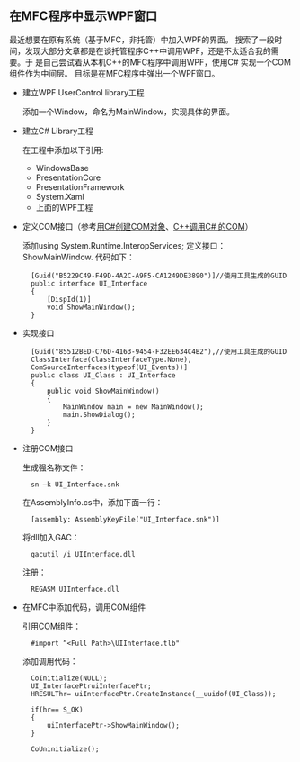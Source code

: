 ﻿## 在MFC程序中显示WPF窗口

最近想要在原有系统（基于MFC，非托管）中加入WPF的界面。
搜索了一段时间，发现大部分文章都是在谈托管程序C++中调用WPF，还是不太适合我的需要。于
是自己尝试着从本机C++的MFC程序中调用WPF，使用C# 实现一个COM组件作为中间层。
目标是在MFC程序中弹出一个WPF窗口。

* 建立WPF UserControl library工程

  添加一个Window，命名为MainWindow，实现具体的界面。
  
* 建立C# Library工程

  在工程中添加以下引用:
  
  * WindowsBase
  * PresentationCore
  * PresentationFramework
  * System.Xaml
  * 上面的WPF工程
  
* 定义COM接口（参考[用C#创建COM对象]、[C++调用C# 的COM]）

  添加using System.Runtime.InteropServices; 
  定义接口：ShowMainWindow.
  代码如下：

        [Guid("B5229C49-F49D-4A2C-A9F5-CA1249DE3890")]//使用工具生成的GUID
        public interface UI_Interface
        {
            [DispId(1)]
            void ShowMainWindow();
        }
        
* 实现接口

        [Guid("85512BED-C76D-4163-9454-F32EE634C4B2"),//使用工具生成的GUID
        ClassInterface(ClassInterfaceType.None),
        ComSourceInterfaces(typeof(UI_Events))]
        public class UI_Class : UI_Interface
        {
            public void ShowMainWindow()
            {
                MainWindow main = new MainWindow();
                main.ShowDialog();
            }
        }

* 注册COM接口

  生成强名称文件：
  
        sn –k UI_Interface.snk
        
  在AssemblyInfo.cs中，添加下面一行：
  
        [assembly: AssemblyKeyFile("UI_Interface.snk")]

  将dll加入GAC：
  
        gacutil /i UIInterface.dll
        
  注册：
  
        REGASM UIInterface.dll
        
* 在MFC中添加代码，调用COM组件

  引用COM组件：
  
        #import “<Full Path>\UIInterface.tlb"
        
  添加调用代码：
  
        CoInitialize(NULL);
        UI_InterfacePtruiInterfacePtr;
        HRESULThr= uiInterfacePtr.CreateInstance(__uuidof(UI_Class));
        
        if(hr== S_OK)
        {
            uiInterfacePtr->ShowMainWindow();
        }
        
        CoUninitialize(); 

[用C#创建COM对象]: http://www.yesky.com/378/1615378.shtml
[C++调用C# 的COM]: http://www.cppblog.com/mzty/archive/2007/05/30/25157.html
